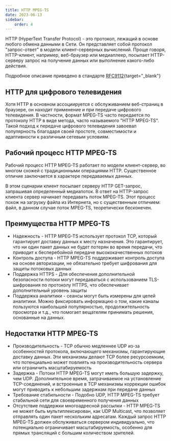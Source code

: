 ```yaml
---
title: HTTP MPEG-TS
date: 2023-06-13
sidebar:
    order: 4
---
```


HTTP (HyperText Transfer Protocol) - это протокол, лежащий в основе любого обмена данными в Сети. Он представляет собой протокол "запрос-ответ" в модели клиент-серверных вычислений. Проще говоря, HTTP-клиент, например, веб-браузер или медиаплеер, посылает HTTP-серверу запрос на получение данных или выполнение какого-либо действия.

Подробное описание приведено в стандарте [RFC9112](https://www.rfc-editor.org/rfc/rfc9112){target="_blank"}

## HTTP для цифрового телевидения[](/ru/misc/articles/http#http-for-digital-tv)

Хотя HTTP в основном ассоциируется с обслуживанием веб-страниц в браузере, он находит применение и при передаче цифрового телевидения. В частности, формат MPEG-TS часто передается по протоколу HTTP в виде метода, часто называемого "HTTP MPEG-TS". Такой подход к передаче цифрового телевидения завоевал популярность благодаря своей простоте, совместимости и адаптивности к различным сетевым условиям.

## Рабочий процесс HTTP MPEG-TS[](/ru/misc/articles/http#http-mpeg-ts-workflow)

Рабочий процесс HTTP MPEG-TS работает по модели клиент-сервер, во многом схожей с традиционными операциями HTTP. Существенное отличие заключается в характере передаваемых данных.

В этом сценарии клиент посылает серверу HTTP GET-запрос, запрашивая определенный медиапоток. В ответ на HTTP-запрос клиента сервер начинает передавать поток MPEG-TS. Этот процесс похож на загрузку файла из Интернета, но с существенным отличием: файл, в данном случае поток MPEG-TS, теоретически бесконечен.

## Преимущества HTTP MPEG-TS[](/ru/misc/articles/http#advantages-of-http-mpeg-ts)

- Надежность - HTTP MPEG-TS использует протокол TCP, который гарантирует доставку данных к месту назначения. Это гарантирует, что ни один пакет данных не будет потерян во время передачи, что приводит к бесперебойной передаче высококачественных потоков
- Контроль доступа - HTTP MPEG-TS поддерживает контроль доступа на основе авторизации, не обязательно требует шифрования для защиты потоковых данных
- Поддержка HTTPS - Для обеспечения дополнительной безопасности потоки могут передаваться с использованием TLS-шифрования по протоколу HTTPS, что обеспечивает дополнительный уровень защиты
- Поддержка аналитики - сеансы могут быть измерены для целей аналитики. Можно фиксировать информацию о том, какие каналы пользуются наибольшей популярностью, продолжительность просмотра и т.д., что помогает вещателям принимать решения, основанные на данных.

## Недостатки HTTP MPEG-TS[](/ru/misc/articles/http#disadvantages-of-http-mpeg-ts)

- Производительность - TCP обычно медленнее UDP из-за особенностей протокола, включающего механизмы, гарантирующие доставку данных. Эти механизмы делают TCP более ресурсоемким, что потенциально может повлиять на производительность сервера или ограничить масштабируемость
- Задержка - Потоки HTTP MPEG-TS могут иметь большую задержку, чем UDP. Дополнительное время, затрачиваемое на установление TCP-соединений, и встроенные в TCP механизмы коррекции ошибок могут приводить к небольшим задержкам при передаче данных
- Требование стабильности - Подобно UDP, HTTP MPEG-TS требует стабильной сети для своевременного получения данных
- Отсутствие поддержки многоадресной рассылки - HTTP MPEG-TS не может быть мультиплексирован, как UDP Multicast, что позволяет отправлять один пакет нескольким адресатам. Каждый запрос HTTP MPEG-TS должен обслуживаться сервером индивидуально, что потенциально ограничивает масштабируемость, особенно для прямых трансляций с большим количеством зрителей.
